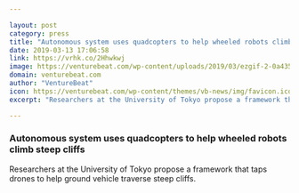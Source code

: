 ```yaml
---

layout: post
category: press
title: "Autonomous system uses quadcopters to help wheeled robots climb steep cliffs"
date: 2019-03-13 17:06:58
link: https://vrhk.co/2Hhwkwj
image: https://venturebeat.com/wp-content/uploads/2019/03/ezgif-2-0a435b44374a.gif?w=1200&strip=all
domain: venturebeat.com
author: "VentureBeat"
icon: https://venturebeat.com/wp-content/themes/vb-news/img/favicon.ico
excerpt: "Researchers at the University of Tokyo propose a framework that taps drones to help ground vehicle traverse steep cliffs."

---
```


### Autonomous system uses quadcopters to help wheeled robots climb steep cliffs

Researchers at the University of Tokyo propose a framework that taps drones to help ground vehicle traverse steep cliffs.